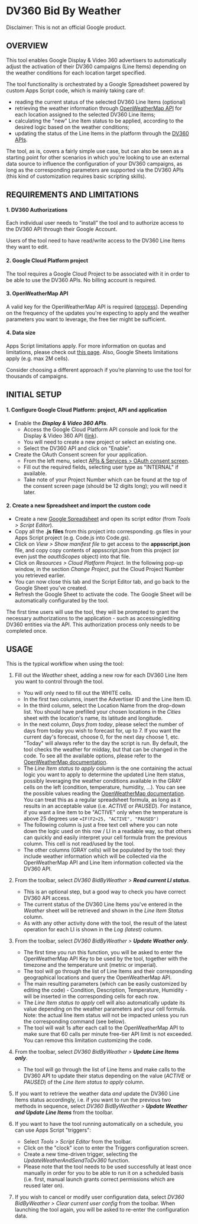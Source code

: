 # DV360 Bid By Weather

Disclaimer: This is not an official Google product.

## OVERVIEW

This tool enables Google Display & Video 360 advertisers to automatically adjust
the activation of their DV360 campaigns (Line Items) depending on the weather
conditions for each location target specified.

The tool functionality is orchestrated by a Google Spreadsheet powered by custom
Apps Script code, which is mainly taking care of:

*   reading the current status of the selected DV360 Line Items (optional)
*   retrieving the weather information through [OpenWeatherMap
    API](http://openweathermap.org/api) for each location assigned to the
    selected DV360 Line Items;
*   calculating the "new" Line Item status to be applied, according to the
    desired logic based on the weather conditions;
*   updating the status of the Line Items in the platform through the [DV360
    APIs](https://developers.google.com/display-video/api/reference/rest).

The tool, as is, covers a fairly simple use case, but can also be seen as a
starting point for other scenarios in which you're looking to use an external
data source to influence the configuration of your DV360 campaigns, as long as
the corresponding parameters are supported via the DV360 APIs (this kind of
customization requires basic scripting skills).

## REQUIREMENTS AND LIMITATIONS

#### 1. DV360 Authorizations

Each individual user needs to “install” the tool and to authorize access to the
DV360 API through their Google Account.

Users of the tool need to have read/write access to the DV360 Line Items they
want to edit.

#### 2. Google Cloud Platform project

The tool requires a Google Cloud Project to be associated with it in order to be
able to use the DV360 APIs. No billing account is required.

#### 3. OpenWeatherMap API

A valid key for the OpenWeatherMap API is required ([process](https://openweathermap.org/guide#how)).
Depending on the frequency of the updates you're expecting to apply and the
weather parameters you want to leverage, the free tier might be sufficient.

#### 4. Data size

Apps Script limitations apply. For more information on quotas and limitations,
please check out [this
page](https://developers.google.com/apps-script/guides/services/quotas).
Also, Google Sheets limitations apply (e.g. max 2M cells).

Consider choosing a different approach if you’re planning to use the tool for
thousands of campaigns.

## INITIAL SETUP

#### 1. Configure Google Cloud Platform: project, API and application

-   Enable the _**Display & Video 360 APIs**_.
    -   Access the Google Cloud Platform API console and look for the Display &
        Video 360 API ([link](https://console.developers.google.com/apis/library?organizationId=0&q=display%20video)).
    -   You will need to create a new project or select an existing one.
    -   Select the DV360 API and click on "Enable".
-   Create the OAuth Consent screen for your application.
    -   From the left menu, select [APIs & Services > OAuth consent
        screen](https://console.developers.google.com/apis/credentials/consent).
    -   Fill out the required fields, selecting user type as "INTERNAL" if
        available.
    -   Take note of your Project Number which can be found at the top of the
        consent screen page (should be 12 digits long); you will need it later.

#### 2. Create a new Spreadsheet and import the custom code

-   Create a new [Google Spreadsheet](http://sheets.new/) and open its
    script editor (from _Tools > Script Editor_).
-   Copy all the **.js files** from this project into corresponding .gs files in
    your Apps Script project (e.g. Code.js into Code.gs).
-   Click on _View > Show manifest file_ to get access to the
    **appsscript.json** file, and copy copy contents of appsscript.json from
    this project (or even just the _oauthScopes_ object) into that file.
-   Click on _Resources > Cloud Platform Project_. In the following pop-up
    window, in the section _Change Project_, put the Cloud Project Number you
    retrieved earlier.
-   You can now close this tab and the Script Editor tab, and
    go back to the Google Sheet you've created.
-   Refresh the Google Sheet to activate the code. The Google Sheet will be
    automatically configurated by the tool.

The first time users will use the tool, they will be prompted to grant the
necessary authorizations to the application - such as accessing/editing DV360
entities via the API. This authorization process only needs to be completed
once.

## USAGE

This is the typical workflow when using the tool:

1.  Fill out the _Weather_ sheet, adding a new row for each DV360 Line Item you
    want to control through the tool.
    -   You will only need to fill out the WHITE cells.
    -   In the first two columns, insert the Advertiser ID and the Line Item ID.
    -   In the third column, select the Location Name from the drop-down list.
        You should have prefilled your chosen locations in the _Cities_ sheet
        with the location's name, its latitude and longitude.
    -   In the next column, _Days from today_, please select the number of days
        from today you wish to forecast for, up to 7. If you want the current 
        day's forecast, choose 0, for the next day choose 1, etc. "Today" will
        always refer to the day the script is run. By default, the tool checks 
        the weather for midday, but that can be changed in the code. To see all
        the available options, please refer to the [OpenWeatherMap
        documentation](https://openweathermap.org/api/one-call-api).
    -   The _Line Item status to apply_ column is the one containing the actual
        logic you want to apply to determine the updated Line Item status,
        possibly leveraging the weather conditions available in the GRAY cells
        on the left (condition, temperature, humidity, ...). You can see the
        possible values reading the [OpenWeatherMap
        documentation](https://openweathermap.org/api/one-call-api). You can
        treat this as a regular spreadsheet formula, as long as it results in
        an acceptable value (i.e. _ACTIVE_ or _PAUSED_). For instance, if you
        want a line item to be "ACTIVE" only when the temperature is above 25
        degrees use
        ```=IF(F2>25, "ACTIVE", "PAUSED")```
    -   The following column is just a free text cell where you can note down
        the logic used on this row / LI in a readable way, so that others can
        quickly and easily interpret your cell formula from the previous column.
        This cell is not read/used by the tool.
    -   The other columns (GRAY cells) will be populated by the tool: they
        include weather information which will be collected via the
        OpenWeatherMap API and Line Item information collected via the DV360
        API.

2.  From the toolbar, select _DV360 BidByWeather > **Read current LI status**_.
    -   This is an optional step, but a good way to check you have correct DV360
        API access.
    -   The current status of the DV360 Line Items you've entered in the
        _Weather_ sheet will be retrieved and shown in the _Line Item Status_
        column.
    -   As with any other activity done with the tool, the result of the latest
        operation for each LI is shown in the _Log (latest)_ column.

3.  From the toolbar, select _DV360 BidByWeather > **Update Weather only**_.
    -   The first time you run this function, you will be asked to enter the
        OpenWeatherMap API Key to be used by the tool, together with the
        timezone and the temperature unit (metric or imperial).
    -   The tool will go through the list of Line Items and their corresponding
        geographical locations and query the OpenWeatherMap API.
    -   The main resulting parameters (which can be easily customized by editing
        the code) - Condition, Description, Temperature, Humidity - will be
        inserted in the corresponding cells for each row.
    -   The _Line Item status to apply_ cell will also automatically update its
        value depending on the weather parameters and your cell formula.
        Note: the actual line item status will not be impacted unless you run
        the corresponding command (see below).
    -   The tool will wait 1s after each call to the OpenWeatherMap API to make
        sure that 60 calls per minute free-tier API limit is not exceeded. You
        can remove this limitation customizing the code.

4. From the toolbar, select _DV360 BidByWeather > **Update Line Items only**_.
    -   The tool will go through the list of Line Items and make calls to the
        DV360 API to update their status depending on the value (_ACTIVE_ or
        _PAUSED_) of the _Line Item status to apply_ column.

5. If you want to retrieve the weather data _and_ update the DV360 Line Items
    status accordingly, i.e. if you want to run the previous two methods
    in sequence, select _DV360 BidByWeather > **Update Weather and Update Line
    Items**_ from the toolbar.

6. If you want to have the tool running automatically on a schedule, you can use
   Apps Script "triggers":
    -   Select _Tools > Script Editor_ from the toolbar.
    -   Click on the "clock" icon to enter the Triggers configuration screen.
    -   Create a new time-driven trigger, selecting the
        _UpdateWeatherAndSendToDv360_ function.
    -   Please note that the tool needs to be used successfully at least once
        manually in order for you to be able to run it on a scheduled basis
        (i.e. first, manual launch grants correct permissions which are reused
        later on).

7. If you wish to cancel or modify user configuration data, select
   _DV360 BidByWeather > Clear current user config_ from the
    toolbar. When launching the tool again, you will be asked to re-enter the
    configuration data.
